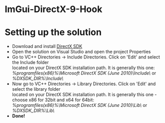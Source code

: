 # ImGui-DirectX-9-Hook
<h1>Setting up the solution</h1>
<ul>
  <li>Download and install <a href="https://www.microsoft.com/en-us/download/details.aspx?id=6812">DirectX SDK</a></li>
  <li>Open the solution on Visual Studio and open the project Properties</li>
  <li>Go to VC++ Directories -> Include Directories. Click on 'Edit' and select the Include folder <br/>located on your DirectX SDK installation path. It is generally this one: <br/><i>%programfiles(x86)%\Microsoft DirectX SDK (June 2010)\Include\</i> or <i>%DXSDK_DIR%\Include\</i>
  <li>Now go to VC++ Directories -> Library Directories. Click on 'Edit' and select the library folder <br/> located on your DirectX SDK installation path. It is generally this one - choose x86 for 32bit and x64 for 64bit: <br/><i>%programfiles(x86)%\Microsoft DirectX SDK (June 2010)\Lib\</i> or <i>%DXSDK_DIR%\Lib\</i></li>
  <li><b>Done!</b></li>
</ul>
